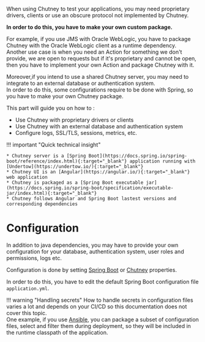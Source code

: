 <!--
  ~ SPDX-FileCopyrightText: 2017-2024 Enedis
  ~
  ~ SPDX-License-Identifier: Apache-2.0
  ~
-->

When using Chutney to test your applications, you may need proprietary drivers, clients or use an obscure protocol not implemented by Chutney.

**In order to do this, you have to make your own custom package.**

For example, if you use JMS with Oracle WebLogic, you have to package Chutney with the Oracle WebLogic client as a runtime dependency.  
Another use case is when you need an Action for something we don't provide, we are open to requests but if it's proprietary and cannot be open, then you have to implement your own Action and package Chutney with it.

Moreover,if you intend to use a shared Chutney server, you may need to integrate to an external database or authentication system.  
In order to do this, some configurations require to be done with Spring, so you have to make your own Chutney package.

This part will guide you on how to :

- Use Chutney with proprietary drivers or clients
- Use Chutney with an external database and authentication system
- Configure logs, SSL/TLS, sessions, metrics, etc.

!!! important "Quick technical insight"

    * Chutney server is a [Spring Boot](https://docs.spring.io/spring-boot/reference/index.html){:target="_blank"} application running with [Undertow](https://undertow.io/){:target="_blank"}
    * Chutney UI is an [Angular](https://angular.io/){:target="_blank"} web application
    * Chutney is packaged as a [Spring Boot executable jar](https://docs.spring.io/spring-boot/specification/executable-jar/index.html){:target="_blank"}
    * Chutney follows Angular and Spring Boot lastest versions and corresponding dependencies

# Configuration

In addition to java dependencies,
you may have to provide your own configuration for your database, authentication system, user roles and permissions, logs etc.

Configuration is done by setting [Spring Boot](https://docs.spring.io/spring-boot/appendix/application-properties/index.html) or [Chutney](../advanced_topics.md/#specifics-values) properties.

In order to do this, you have to edit the default Spring Boot configuration file `application.yml`.

!!! warning "Handling secrets"
    How to handle secrets in configuration files varies a lot and depends on your CI/CD so this documentation does not cover this topic.  
    One example, if you use [Ansible](https://docs.ansible.com/ansible/latest/index.html), you can package a subset of configuration files, select and filter them during deployment, so they will be included in the runtime classpath of the application.
